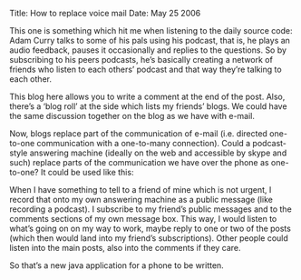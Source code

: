 Title: How to replace voice mail
Date: May 25 2006

This one is something which hit me when listening to the daily source code: Adam Curry talks to some of his pals using his podcast, that is, he plays an audio feedback, pauses it occasionally and replies to the questions. So by subscribing to his peers podcasts, he’s basically creating a network of friends who listen to each others’ podcast and that way they’re talking to each other.

This blog here allows you to write a comment at the end of the post. Also, there’s a ‘blog roll’ at the side which lists my friends’ blogs. We could have the same discussion together on the blog as we have with e-mail.

Now, blogs replace part of the communication of e-mail (i.e. directed one-to-one communication with a one-to-many connection). Could a podcast-style answering machine (ideally on the web and accessible by skype and such) replace parts of the communication we have over the phone as one-to-one? It could be used like this:

When I have something to tell to a friend of mine which is not urgent, I record that onto my own answering machine as a public message (like recording a podcast). I subscribe to my friend’s public messages and to the comments sections of my own message box. This way, I would listen to what’s going on on my way to work, maybe reply to one or two of the posts (which then would land into my friend’s subscriptions). Other people could listen into the main posts, also into the comments if they care.

So that’s a new java application for a phone to be written.
